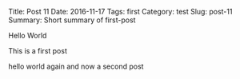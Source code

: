Title: Post 11
Date: 2016-11-17
Tags: first
Category: test
Slug: post-11
Summary: Short summary of first-post

Hello World

This is a first post

hello world again and now a second post

